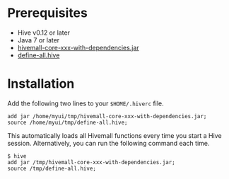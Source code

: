 Prerequisites
============

* Hive v0.12 or later
* Java 7 or later
* [hivemall-core-xxx-with-dependencies.jar](https://github.com/myui/hivemall/releases)
* [define-all.hive](https://github.com/myui/hivemall/releases)

Installation
============

Add the following two lines to your `$HOME/.hiverc` file.

```
add jar /home/myui/tmp/hivemall-core-xxx-with-dependencies.jar;
source /home/myui/tmp/define-all.hive;
```

This automatically loads all Hivemall functions every time you start a Hive session. Alternatively, you can run the following command each time.

```
$ hive
add jar /tmp/hivemall-core-xxx-with-dependencies.jar;
source /tmp/define-all.hive;
```